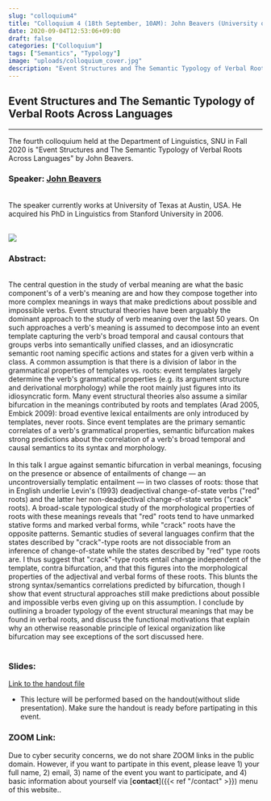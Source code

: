 ```yaml
---
slug: "colloquium4"
title: "Colloquium 4 (18th September, 10AM): John Beavers (University of Texas, Austin)"
date: 2020-09-04T12:53:06+09:00
draft: false
categories: ["Colloquium"]
tags: ["Semantics", "Typology"]
image: "uploads/colloquium_cover.jpg"
description: "Event Structures and The Semantic Typology of Verbal Roots Across Languages by John Beavers"
---
```


## Event Structures and The Semantic Typology of Verbal Roots Across Languages

---

The fourth colloquium held at the Department of Linguistics, SNU in Fall 2020 is "Event Structures and The Semantic Typology of Verbal Roots Across Languages" by John Beavers.

### Speaker: <a class=intro-link href="https://liberalarts.utexas.edu/linguistics/faculty/profile.php?eid=jbeavers">John Beavers</a>

<br/>
The speaker currently works at University of Texas at Austin, USA. He acquired his PhD in Linguistics from Stanford University in 2006.
<br/><br/>

![ ](/profiles/John_Beavers_image.jpg#floatleft)

### Abstract:

<br/>
The central question in the study of verbal meaning are what the basic component's of a verb's meaning are and how they compose together into more complex meanings in ways that make predictions about possible and impossible verbs. Event structural theories have been arguably the dominant approach to the study of verb meaning over the last 50 years. On such approaches a verb's meaning is assumed to decompose into an event template capturing the verb's broad temporal and causal contours that groups verbs into semantically unified classes, and an idiosyncratic semantic root naming specific actions and states for a given verb within a class. A common assumption is that there is a division of labor in the grammatical properties of templates vs. roots: event templates largely determine the verb's grammatical properties (e.g. its argument structure and derivational morphology) while the root mainly just figures into its idiosyncratic form. Many event structural theories also assume a similar bifurcation in the meanings contributed by roots and templates (Arad 2005, Embick 2009): broad eventive lexical entailments are only introduced by templates, never roots. Since event templates are the primary semantic correlates of a verb's grammatical properties, semantic bifurcation makes strong predictions about the correlation of a verb's broad temporal and causal semantics to its syntax and morphology.
<br><br/>
In this talk I argue against semantic bifurcation in verbal meanings, focusing on the presence or absence of entailments of change — an uncontroversially templatic entailment — in two classes of roots: those that in English underlie Levin's (1993) deadjectival change-of-state verbs ("red" roots) and the latter her non-deadjectival change-of-state verbs ("crack" roots). A broad-scale typological study of the morphological properties of roots with these meanings reveals that "red" roots tend to have unmarked stative forms and marked verbal forms, while "crack" roots have the opposite patterns. Semantic studies of several languages confirm that the states described by "crack"-type roots are not dissociable from an inference of change-of-state while the states described by "red" type roots are. I thus suggest that "crack"-type roots entail change independent of the template, contra bifurcation, and that this figures into the morphological properties of the adjectival and verbal forms of these roots. This blunts the strong syntax/semantics correlations predicted by bifurcation, though I show that event structural approaches still make predictions about possible and impossible verbs even giving up on this assumption. I conclude by outlining a broader typology of the event structural meanings that may be found in verbal roots, and discuss the functional motivations that explain why an otherwise reasonable principle of lexical organization like bifurcation may see exceptions of the sort discussed here.
<br/><br/>

### Slides:

[Link to the handout file](/materials/colloquium4_material.pdf)

- This lecture will be performed based on the handout(without slide presentation). Make sure the handout is ready before partipating in this event.

### ZOOM Link:

Due to cyber security concerns, we do not share ZOOM links in the public domain. However, if you want to partipate in this event, please leave 1) your full name, 2) email, 3) name of the event you want to participate, and 4) basic information about yourself via [**contact**]({{< ref "/contact" >}}) menu of this website..
